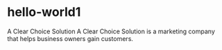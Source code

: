 # hello-world1
A Clear Choice Solution
A Clear Choice Solution is a marketing company that helps business owners gain customers.
